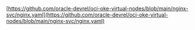   

[https://github.com/oracle-devrel/oci-oke-virtual-nodes/blob/main/nginx-svc/nginx.yaml](https://github.com/oracle-devrel/oci-oke-virtual-nodes/blob/main/nginx-svc/nginx.yaml)